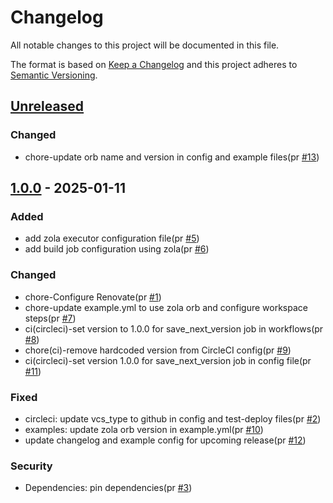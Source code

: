 # Changelog

All notable changes to this project will be documented in this file.

The format is based on [Keep a Changelog](https://keepachangelog.com/en/1.0.0/)
and this project adheres to [Semantic Versioning](https://semver.org/spec/v2.0.0.html).

## [Unreleased]

### Changed

- chore-update orb name and version in config and example files(pr [#13])

## [1.0.0] - 2025-01-11

### Added

- add zola executor configuration file(pr [#5])
- add build job configuration using zola(pr [#6])

### Changed

- chore-Configure Renovate(pr [#1])
- chore-update example.yml to use zola orb and configure workspace steps(pr [#7])
- ci(circleci)-set version to 1.0.0 for save_next_version job in workflows(pr [#8])
- chore(ci)-remove hardcoded version from CircleCI config(pr [#9])
- ci(circleci)-set version 1.0.0 for save_next_version job in config file(pr [#11])

### Fixed

- circleci: update vcs_type to github in config and test-deploy files(pr [#2])
- examples: update zola orb version in example.yml(pr [#10])
- update changelog and example config for upcoming release(pr [#12])

### Security

- Dependencies: pin dependencies(pr [#3])

[#2]: https://github.com/jerus-org/zola-orb/pull/2
[#1]: https://github.com/jerus-org/zola-orb/pull/1
[#3]: https://github.com/jerus-org/zola-orb/pull/3
[#5]: https://github.com/jerus-org/zola-orb/pull/5
[#6]: https://github.com/jerus-org/zola-orb/pull/6
[#7]: https://github.com/jerus-org/zola-orb/pull/7
[#8]: https://github.com/jerus-org/zola-orb/pull/8
[#9]: https://github.com/jerus-org/zola-orb/pull/9
[#10]: https://github.com/jerus-org/zola-orb/pull/10
[#11]: https://github.com/jerus-org/zola-orb/pull/11
[#12]: https://github.com/jerus-org/zola-orb/pull/12
[#13]: https://github.com/jerus-org/zola-orb/pull/13
[Unreleased]: https://github.com/jerus-org/zola-orb/compare/v1.0.0...HEAD
[1.0.0]: https://github.com/jerus-org/zola-orb/releases/tag/v1.0.0

